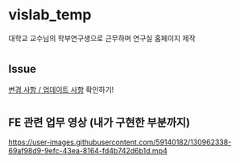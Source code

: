 # vislab_temp

대학교 교수님의 학부연구생으로 근무하며 연구실 홈페이지 제작

# <h2>Issue</h2>
[변경 사항 / 업데이트 사항](https://github.com/shinbian11/vislab_temp/issues/1) 확인하기!



# <h2>FE 관련 업무 영상 (내가 구현한 부분까지)</h2>

https://user-images.githubusercontent.com/59140182/130962338-69af98d9-9efc-43ea-8164-fd4b742d6b1d.mp4


